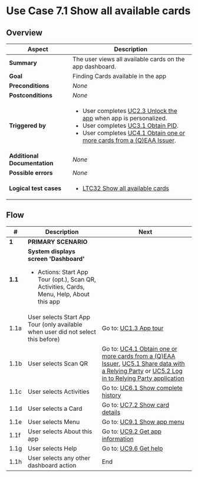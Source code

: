 # Use Case 7.1 Show all available cards

## Overview

| Aspect                       | Description                                                                                                                                                                                                                                                                                          |
|------------------------------|------------------------------------------------------------------------------------------------------------------------------------------------------------------------------------------------------------------------------------------------------------------------------------------------------|
| **Summary**                  | The user views all available cards on the app dashboard.                                                                                                                                                                                                                                             |
| **Goal**                     | Finding Cards available in the app                                                                                                                                                                                                                                                                   |
| **Preconditions**            | *None*                                                                                                                                                                                                                                                                                               |
| **Postconditions**           | *None*                                                                                                                                                                                                                                                                                               |
| **Triggered by**             | <ul><li>User completes [UC2.3 Unlock the app](UC2.3_UnlockTheApp.md) when app is personalized.</li><li>User completes [UC3.1 Obtain PID](UC3.1_ObtainPidFromProvider.md).</li><li>User completes [UC4.1 Obtain one or more cards from a (Q)EAA Issuer](UC4.1_ObtainCardsFromEAAIssuer.md).</li></ul> |
| **Additional Documentation** | *None*                                                                                                                                                                                                                                                                                               |
| **Possible errors**          | *None*                                                                                                                                                                                                                                                                                               |
| **Logical test cases**       | <ul><li>[LTC32 Show all available cards](../logical-test-cases.md#ltc32)</li></ul>                                                                                                                                                                                                                   |

## Flow

| #       | Description                                                                                                                                    | Next                                                                                                                                                                                                                                               |
|---------|------------------------------------------------------------------------------------------------------------------------------------------------|----------------------------------------------------------------------------------------------------------------------------------------------------------------------------------------------------------------------------------------------------|
| **1**   | **PRIMARY SCENARIO**                                                                                                                           |                                                                                                                                                                                                                                                    |
| **1.1** | **System displays screen 'Dashboard'**<ul><li>Actions: Start App Tour (opt.), Scan QR, Activities, Cards, Menu, Help, About this app</li></ul> |                                                                                                                                                                                                                                                    |
| 1.1a    | User selects Start App Tour (only available when user did not select this before)                                                              | Go to: [UC1.3 App tour](UC1.3_AppTour.md)                                                                                                                                                                                                          |
| 1.1b    | User selects Scan QR                                                                                                                           | Go to: [UC4.1 Obtain one or more cards from a (Q)EAA Issuer](UC4.1_ObtainCardsFromEAAIssuer.md), [UC5.1 Share data with a Relying Party](UC5.1_ShareDataWithRP.md) or [UC5.2 Log in to Relying Party application](UC5.2_LoginToApplicationOfRP.md) |
| 1.1c    | User selects Activities                                                                                                                        | Go to: [UC6.1 Show complete history](UC6.1_ShowCompleteUsageAndManagementHistory.md)                                                                                                                                                               |
| 1.1d    | User selects a Card                                                                                                                            | Go to: [UC7.2 Show card details](UC7.2_ShowCardDetails.md)                                                                                                                                                                                         |
| 1.1e    | User selects Menu                                                                                                                              | Go to: [UC9.1 Show app menu](UC9.1_ShowAppMenu.md)                                                                                                                                                                                                 |
| 1.1f    | User selects About this app                                                                                                                    | Go to: [UC9.2 Get app information](UC9.2_GetAppInformation.md)                                                                                                                                                                                     |
| 1.1g    | User selects Help                                                                                                                              | Go to: [UC9.6 Get help](UC9.6_GetHelp.md)                                                                                                                                                                                                          |
| 1.1h    | User selects any other dashboard action                                                                                                        | End                                                                                                                                                                                                                                                |